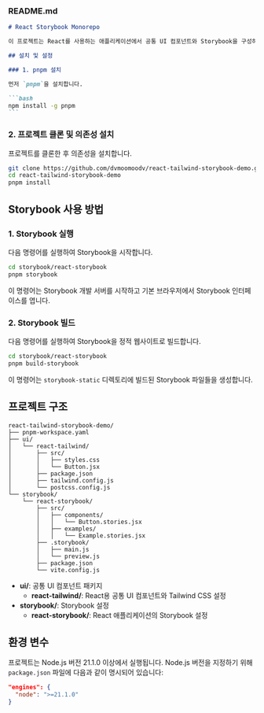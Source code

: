### README.md

````markdown
# React Storybook Monorepo

이 프로젝트는 React를 사용하는 애플리케이션에서 공통 UI 컴포넌트와 Storybook을 구성하는 방법을 보여줍니다. `pnpm`을 사용하여 workspace를 관리합니다.

## 설치 및 설정

### 1. pnpm 설치

먼저 `pnpm`을 설치합니다.

```bash
npm install -g pnpm
```
````

### 2. 프로젝트 클론 및 의존성 설치

프로젝트를 클론한 후 의존성을 설치합니다.

```bash
git clone https://github.com/dvmoomoodv/react-tailwind-storybook-demo.git
cd react-tailwind-storybook-demo
pnpm install
```

## Storybook 사용 방법

### 1. Storybook 실행

다음 명령어를 실행하여 Storybook을 시작합니다.

```bash
cd storybook/react-storybook
pnpm storybook
```

이 명령어는 Storybook 개발 서버를 시작하고 기본 브라우저에서 Storybook 인터페이스를 엽니다.

### 2. Storybook 빌드

다음 명령어를 실행하여 Storybook을 정적 웹사이트로 빌드합니다.

```bash
cd storybook/react-storybook
pnpm build-storybook
```

이 명령어는 `storybook-static` 디렉토리에 빌드된 Storybook 파일들을 생성합니다.

## 프로젝트 구조

```
react-tailwind-storybook-demo/
├── pnpm-workspace.yaml
├── ui/
│   └── react-tailwind/
│       ├── src/
│       │   ├── styles.css
│       │   └── Button.jsx
│       ├── package.json
│       ├── tailwind.config.js
│       └── postcss.config.js
└── storybook/
    └── react-storybook/
        ├── src/
        │   ├── components/
        │   │   └── Button.stories.jsx
        │   ├── examples/
        │   │   └── Example.stories.jsx
        ├── .storybook/
        │   ├── main.js
        │   └── preview.js
        ├── package.json
        └── vite.config.js
```

- **ui/**: 공통 UI 컴포넌트 패키지
  - **react-tailwind/**: React용 공통 UI 컴포넌트와 Tailwind CSS 설정
- **storybook/**: Storybook 설정
  - **react-storybook/**: React 애플리케이션의 Storybook 설정

## 환경 변수

프로젝트는 Node.js 버전 21.1.0 이상에서 실행됩니다. Node.js 버전을 지정하기 위해 `package.json` 파일에 다음과 같이 명시되어 있습니다:

```json
"engines": {
  "node": ">=21.1.0"
}
```
